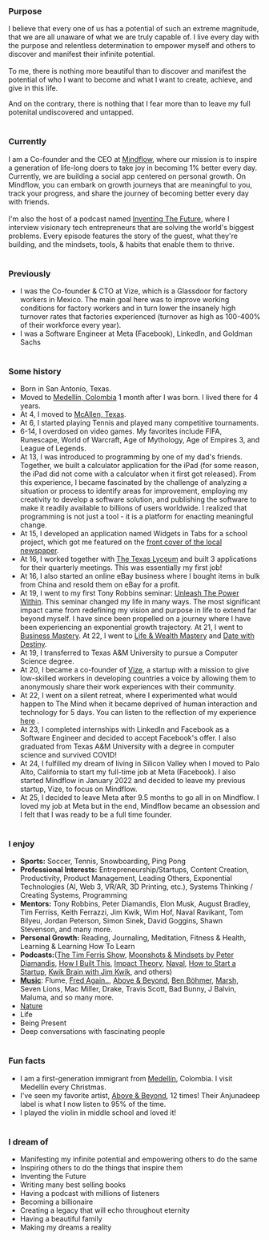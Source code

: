 ### **Purpose**

I believe that every one of us has a potential of such an extreme magnitude, that we are all unaware of what we are truly capable of. I live every day with the purpose and relentless determination to empower myself and others to discover and manifest their infinite potential.
<br />
<br />
To me, there is nothing more beautiful than to discover and manifest the potential of who I want to become and what I want to create, achieve, and give in this life.

And on the contrary, there is nothing that I fear more than to leave my full potenital undiscovered and untapped.
<br />
<br />

### **Currently**

I am a Co-founder and the CEO at [Mindflow](https://www.mindflow.gg), where our mission is to inspire a generation of life-long doers to take joy in becoming 1% better every day. Currently, we are building a social app centered on personal growth. On Mindflow, you can embark on growth journeys that are meaningful to you, track your progress, and share the journey of becoming better every day with friends.
<br />
<br />
I'm also the host of a podcast named [Inventing The Future](https://www.youtube.com/@inventing.the.future), where I interview visionary tech entrepreneurs that are solving the world's biggest problems. Every episode features the story of the guest, what they're building, and the mindsets, tools, & habits that enable them to thrive.
<br />
<br />

### **Previously**

- I was the Co-founder & CTO at Vize, which is a Glassdoor for factory workers in Mexico. The main goal here was to improve working conditions for factory workers and in turn lower the insanely high turnover rates that factories experienced (turnover as high as 100-400% of their workforce every year).
- I was a Software Engineer at Meta (Facebook), LinkedIn, and Goldman Sachs
  <br />
  <br />

### **Some history**

- Born in San Antonio, Texas.
- Moved to [Medellín, Colombia](https://cdn.kimkim.com/files/a/content_articles/featured_photos/1ad949c863a201daf8589433b4b4f53dcea9bacb/big-2c865b81ba2b66d13bb814a304041332.jpg) 1 month after I was born. I lived there for 4 years.
- At 4, I moved to [McAllen, Texas](https://en.wikipedia.org/wiki/McAllen,_Texas).
- At 6, I started playing Tennis and played many competitive tournaments.
- 6-14, I overdosed on video games. My favorites include FIFA, Runescape, World of Warcraft, Age of Mythology, Age of Empires 3, and League of Legends.
- At 13, I was introduced to programming by one of my dad's friends. Together, we built a calculator application for the iPad (for some reason, the iPad did not come with a calculator when it first got released). From this experience, I became fascinated by the challenge of analyzing a situation or process to identify areas for improvement, employing my creativity to develop a software solution, and publishing the software to make it readily available to billions of users worldwide. I realized that programming is not just a tool - it is a platform for enacting meaningful change.
- At 15, I developed an application named Widgets in Tabs for a school project, which got me featured on the [front cover of the local newspaper](https://www.yourconroenews.com/neighborhood/moco/news/article/Teen-develops-iTunes-app-Widget-Tabs-9261552.php).
- At 16, I worked together with [The Texas Lyceum](https://www.texaslyceum.org/) and built 3 applications for their quarterly meetings. This was essentially my first job!
- At 16, I also started an online eBay business where I bought items in bulk from China and resold them on eBay for a profit.
- At 19, I went to my first Tony Robbins seminar: [Unleash The Power Within](https://www.tonyrobbins.com/events/unleash-the-power-within/). This seminar changed my life in many ways. The most significant impact came from redefining my vision and purpose in life to extend far beyond myself. I have since been propelled on a journey where I have been experiencing an exponential growth trajectory. At 21, I went to [Business Mastery](https://www.tonyrobbins.com/events/business-mastery/). At 22, I went to [Life & Wealth Mastery](https://www.tonyrobbins.com/events/life-wealth-mastery/) and [Date with Destiny](https://www.tonyrobbins.com/events/date-with-destiny/).
- At 19, I transferred to Texas A&M University to pursue a Computer Science degree.
- At 20, I became a co-founder of [Vize](https://incentivizinggood.com/), a startup with a mission to give low-skilled workers in developing countries a voice by allowing them to anonymously share their work experiences with their community.
- At 22, I went on a silent retreat, where I experimented what would happen to The Mind when it became deprived of human interaction and technology for 5 days. You can listen to the reflection of my experience [here](https://infinitemindspodcast.com/2020/04/30/2-silent-retreat-reflection-the-infinite-journey-of-discovering-your-true-self/) .
- At 23, I completed internships with LinkedIn and Facebook as a Software Engineer and decided to accept Facebook's offer. I also graduated from Texas A&M University with a degree in computer science and survived COVID!
- At 24, I fulfilled my dream of living in Silicon Valley when I moved to Palo Alto, California to start my full-time job at Meta (Facebook). I also started Mindflow in January 2022 and decided to leave my previous startup, Vize, to focus on Mindflow.
- At 25, I decided to leave Meta after 9.5 months to go all in on Mindflow. I loved my job at Meta but in the end, Mindflow became an obsession and I felt that I was ready to be a full time founder.
  <br />
  <br />

### **I enjoy**

- **Sports:** Soccer, Tennis, Snowboarding, Ping Pong
- **Professional Interests:** Entrepreneurship/Startups, Content Creation, Productivity, Product Management, Leading Others, Exponential Technologies (AI, Web 3, VR/AR, 3D Printing, etc.), Systems Thinking / Creating Systems, Programming
- **Mentors:** Tony Robbins, Peter Diamandis, Elon Musk, August Bradley, Tim Ferriss, Keith Ferrazzi, Jim Kwik, Wim Hof, Naval Ravikant, Tom Bilyeu, Jordan Peterson, Simon Sinek, David Goggins, Shawn Stevenson, and many more.
- **Personal Growth:** Reading, Journaling, Meditation, Fitness & Health, Learning & Learning How To Learn
- **Podcasts:**([The Tim Ferris Show](https://tim.blog/podcast/), [Moonshots & Mindsets by Peter Diamandis](https://radicallyhonestpodcast.com/), [How I Built This](https://www.npr.org/podcasts/510313/how-i-built-this), [Impact Theory](https://impacttheory.com/), [Naval](https://nav.al/), [How to Start a Startup](https://player.fm/series/how-to-start-a-startup), [Kwik Brain with Jim Kwik](https://podcasts.apple.com/us/podcast/kwik-brain-with-jim-kwik/id1208024744), and others)
- [**Music**](https://open.spotify.com/user/126161110?si=80ma-a3bSpexjCqJ75TW-w): Flume, [Fred Again..](https://www.youtube.com/watch?v=c0-hvjV2A5Y), [Above & Beyond](https://www.youtube.com/watch?v=MEzU1HvBo6Y), [Ben Böhmer](https://www.youtube.com/watch?v=RvRhUHTV_8k), [Marsh](https://www.youtube.com/watch?v=KZLntv8hkQM), Seven Lions, Mac Miller, Drake, Travis Scott, Bad Bunny, J Balvin, Maluma, and so many more.
- [Nature](https://www.youtube.com/watch?v=Y2SGfMcemaM)
- Life
- Being Present
- Deep conversations with fascinating people
  <br />
  <br />

### **Fun facts**

- I am a first-generation immigrant from [Medellín](https://en.wikipedia.org/wiki/Medell%C3%ADn), Colombia. I visit Medellín every Christmas.
- I've seen my favorite artist, [Above & Beyond](https://open.spotify.com/artist/10gzBoINW3cLJfZUka8Zoe?si=Nsrna9tfStS4kiFpQHkMuA), 12 times! Their Anjunadeep label is what I now listen to 95% of the time.
- I played the violin in middle school and loved it!
  <br />
  <br />

### **I dream of**

- Manifesting my infinite potential and empowering others to do the same
- Inspiring others to do the things that inspire them
- Inventing the Future
- Writing many best selling books
- Having a podcast with millions of listeners
- Becoming a billionaire
- Creating a legacy that will echo throughout eternity
- Having a beautiful family
- Making my dreams a reality
